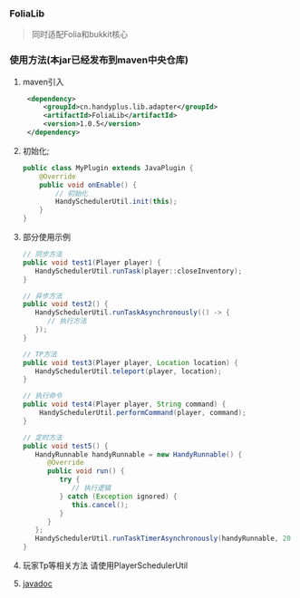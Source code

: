 ### FoliaLib

> 同时适配Folia和bukkit核心

### 使用方法(本jar已经发布到maven中央仓库)

1. maven引入
   ```xml
    <dependency>
        <groupId>cn.handyplus.lib.adapter</groupId>
        <artifactId>FoliaLib</artifactId>
        <version>1.0.5</version>
    </dependency>
   ```

2. 初始化;
   ```java
   public class MyPlugin extends JavaPlugin {
       @Override
       public void onEnable() {
           // 初始化
           HandySchedulerUtil.init(this);
       }
   }
   ```

3. 部分使用示例
   ```java
   // 同步方法
   public void test1(Player player) {
      HandySchedulerUtil.runTask(player::closeInventory);
   }
   
   // 异步方法
   public void test2() {
      HandySchedulerUtil.runTaskAsynchronously(() -> {
         // 执行方法
      });
   }
   
   // TP方法
   public void test3(Player player, Location location) {
      HandySchedulerUtil.teleport(player, location);
   }
   
   // 执行命令
   public void test4(Player player, String command) {
       HandySchedulerUtil.performCommand(player, command);
   }
   
   // 定时方法
   public void test5() {
      HandyRunnable handyRunnable = new HandyRunnable() {
         @Override
         public void run() {
            try {
               // 执行逻辑
            } catch (Exception ignored) {
               this.cancel();
            }
         }
      };
      HandySchedulerUtil.runTaskTimerAsynchronously(handyRunnable, 20 * 2, 20 * 60);
   }
   ```
4. 玩家Tp等相关方法 请使用PlayerSchedulerUtil

5. [javadoc](https://handy-git.github.io/FoliaLib/cn/handyplus/lib/adapter/HandySchedulerUtil.html)
